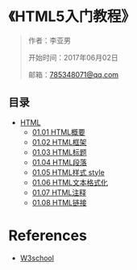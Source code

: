 # 《HTML5入门教程》

> 作者：李亚男
>
> 开始时间：2017年06月02日
>
> 邮箱：785348071@qq.com

## 目录

- [HTML](01-HTML)
   - [01.01 HTML概要](01-HTML/01.01-HTML概要.md)
   - [01.02 HTML框架](01-HTML/01.02-HTML框架.md)
   - [01.03 HTML标题](01-HTML/01.03-HTML标题.md)
   - [01.04 HTML段落](01-HTML/01.04-HTML段落.md)
   - [01.05 HTML样式 style](01-HTML/01.05-HTML样式-style.md)
   - [01.06 HTML文本格式化](01-HTML/01.06-HTML文本格式化.md)
   - [01.07 HTML注释](01-HTML/01.07-HTML注释.md)
   - [01.08 HTML链接](01-HTML/01.08-HTML链接.md)

# References

-   [W3school](http://www.w3school.com.cn/html/)

